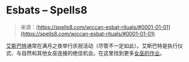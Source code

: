 <!--yml

category: 未分类

date: 2024-06-12 19:57:42

-->

# Esbats – Spells8

> 来源：[https://spells8.com/wiccan-esbat-rituals/#0001-01-01](https://spells8.com/wiccan-esbat-rituals/#0001-01-01)

[艾斯巴特](https://spells8.com/esbat-wiccan-ritual/)通常在满月之夜举行庆祝活动（尽管不一定如此）。艾斯巴特是执行仪式、与自然和其他女巫连接的绝佳机会。在这里找到更多[女巫的作业](https://spells8.com/magic/witches-homework/)。
